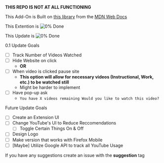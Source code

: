 **THIS REPO IS NOT AT ALL FUNCTIONING**

This Add-On is Built on [this library](https://github.com/mdn/webextensions-examples/tree/main/apply-css) from the [MDN Web Docs](https://developer.mozilla.org/en-US/)

This Extention is ![0%](https://progress-bar.dev/0) Done

This Update is ![0%](https://progress-bar.dev/0) Done

0.1 Update Goals
- [ ] Track Number of Videos Watched
- [ ] Hide Website on click
  - **OR** 
- [ ] When video is clicked pause site 
  - **This option will allow for necessary videos (Instructional, Work, etc.) to be watched still**
  - Might be harder to implement
- [ ] Have pop-up ask 
  - ```You have X videos remaining Would you like to watch this video?```

Future Update Goals
- [ ] Create an Extension UI
- [ ] Change YouTube's UI to Reduce Reccomendations
  - [ ] Toggle Certain Things On & Off
- [ ] Design Logo
- [ ] Make version that works with Firefox Mobile
- [ ] [Maybe] Utilize Google API to track all YouTube Usage

If you have any suggestions create an issue with the **suggestion** tag
